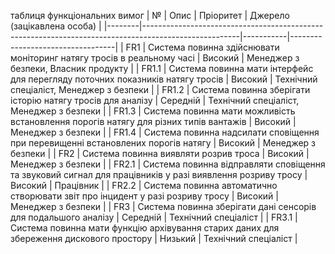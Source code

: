 таблиця функціональних вимог
| №      | Опис                                                                                                 | Пріоритет | Джерело (зацікавлена особа)      |
|--------|------------------------------------------------------------------------------------------------------|-----------|----------------------------------|
| FR1    | Система повинна здійснювати моніторинг натягу тросів в реальному часі                                 | Високий   | Менеджер з безпеки, Власник продукту               |
| FR1.1  | Система повинна мати інтерфейс для перегляду поточних показників натягу тросів                        | Високий   | Технічний спеціаліст, Менеджер з безпеки             |
| FR1.2  | Система повинна зберігати історію натягу тросів для аналізу                                           | Середній  | Технічний спеціаліст, Менеджер з безпеки             |
| FR1.3  | Система повинна мати можливість встановлення порогів натягу для різних типів вантажів                 | Високий   | Менеджер з безпеки               |
| FR1.4  | Система повинна надсилати сповіщення при перевищенні встановлених порогів натягу                      | Високий   | Менеджер з безпеки               |
| FR2    | Система повинна виявляти розрив троса                                                             | Високий   | Менеджер з безпеки               |
| FR2.1  | Система повинна відправляти сповіщення та звуковий сигнал для працівників у разі виявлення розриву тросу               | Високий   | Працівник                        |
| FR2.2  | Система повинна автоматично створювати звіт про інцидент у разі розриву тросу                     | Високий   | Менеджер з безпеки               |
| FR3    | Система повинна зберігати дані сенсорів для подальшого аналізу                                       | Середній  | Технічний спеціаліст             |
| FR3.1  | Система повинна мати функцію архівування старих даних для збереження дискового простору              | Низький   | Технічний спеціаліст             |
